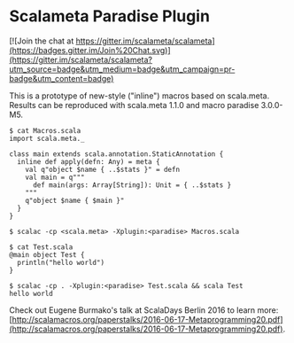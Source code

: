 # Scalameta Paradise Plugin

[![Join the chat at https://gitter.im/scalameta/scalameta](https://badges.gitter.im/Join%20Chat.svg)](https://gitter.im/scalameta/scalameta?utm_source=badge&utm_medium=badge&utm_campaign=pr-badge&utm_content=badge)

This is a prototype of new-style ("inline") macros based on scala.meta.
Results can be reproduced with scala.meta 1.1.0 and macro paradise 3.0.0-M5.

```
$ cat Macros.scala
import scala.meta._

class main extends scala.annotation.StaticAnnotation {
  inline def apply(defn: Any) = meta {
    val q"object $name { ..$stats }" = defn
    val main = q"""
      def main(args: Array[String]): Unit = { ..$stats }
    """
    q"object $name { $main }"
  }
}

$ scalac -cp <scala.meta> -Xplugin:<paradise> Macros.scala

$ cat Test.scala
@main object Test {
  println("hello world")
}

$ scalac -cp . -Xplugin:<paradise> Test.scala && scala Test
hello world
```

Check out Eugene Burmako's talk at ScalaDays Berlin 2016 to learn more:
[http://scalamacros.org/paperstalks/2016-06-17-Metaprogramming20.pdf](http://scalamacros.org/paperstalks/2016-06-17-Metaprogramming20.pdf).

